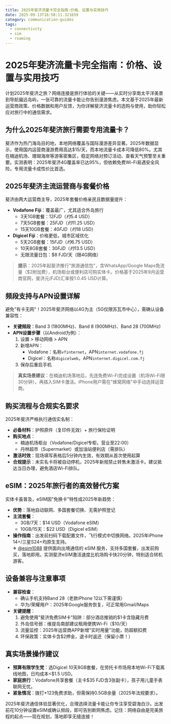 ```yaml
---
title: 2025年斐济流量卡完全指南:价格、设置与实用技巧
date: 2025-09-13T16:58:11.321659
category: communication-guides
tags:
  - connectivity
  - sim
  - roaming
---
```


# 2025年斐济流量卡完全指南：价格、设置与实用技巧

计划2025年斐济之旅？网络连接是旅行体验的关键——从实时分享南太平洋美景到导航偏远岛屿，一张可靠的流量卡能让你告别漫游焦虑。本文基于2025年最新运营商政策、价格数据和用户反馈，为你详解斐济流量卡的选购与使用，助你轻松应对旅行中的通信需求。

## 为什么2025年斐济旅行需要专用流量卡？
斐济作为热门海岛目的地，本地网络覆盖与国际漫游差异显著。2025年数据显示，使用国内运营商漫游费用高达$15/天，而本地流量卡成本可降低80%。尤其在楠迪机场、珊瑚海岸等游客密集区，稳定网络对预订活动、查看天气预警至关重要。实测表明：2025年斐济4G覆盖率已达95%，但依赖免费Wi-Fi易遇安全风险，专用流量卡成性价比首选。

## 2025年斐济主流运营商与套餐价格
斐济由两大运营商主导，2025年套餐价格亲民且数据量提升：
- **Vodafone Fiji**：覆盖最广，尤其适合外岛旅行  
  - 3天1GB套餐：$12 FJD（约$5.4 USD）  
  - 7天5GB套餐：$25 FJD（约$11.25 USD）  
  - 15天10GB套餐：$40 FJD（约$18 USD）  
- **Digicel Fiji**：价格更低，城市区域优化  
  - 5天2GB套餐：$15 FJD（约$6.75 USD）  
  - 10天8GB套餐：$30 FJD（约$13.5 USD）  
  - 无限流量日包：$8 FJD/天（限4G网络）  

> **提示**：2025年起斐济推行"旅游通信包"，含WhatsApp/Google Maps免流量（$2附加费），机场柜台或便利店可购实体卡。价格基于2025年9月运营商官网，斐济元(FJD)汇率按1:0.45 USD计算。

## 频段支持与APN设置详解
避免"有卡无网"！2025年斐济网络以4G为主（5G仅限苏瓦市中心），需确认设备兼容性：
- **关键频段**：Band 3 (1800MHz)、Band 8 (900MHz)、Band 28 (700MHz)  
- **APN设置步骤**（以Android为例）：  
  1. 设置 > 移动网络 > APN  
  2. 新增APN：  
     - Vodafone：名称`vfinternet`，APN`internet.vodafone.fj`  
     - Digicel：名称`digicelweb`，APN`internet.digicel.com.fj`  
  3. 保存后重启手机  
> **真实场景建议**：在楠迪机场落地后，先连免费Wi-Fi完成设置（机场Wi-Fi限30分钟），再插入SIM卡激活。iPhone用户需在"蜂窝网络"中手动选择运营商。

## 购买流程与合规实名要求
2025年斐济严格执行通信实名制：
- **必备材料**：护照原件（复印件无效）+ 旅行保险证明  
- **购买地点**：  
  - 楠迪机场柜台（Vodafone/Digicel专柜，营业至22:00）  
  - 丹林超市（Supermarket）或加油站便利店（需排队）  
- **激活时效**：现场填写表格后5分钟内生效，有效期从首次使用起算  
- **合规提示**：未实名卡将被自动停机，2025年新规禁止转售未激活卡。建议抵达当日办理，避免酒店Wi-Fi排队。

## eSIM：2025年旅行者的高效替代方案
实体卡虽普及，eSIM因"免换卡"特性成2025年新趋势：
- **优势**：落地自动联网、多国套餐切换、无需护照登记  
- **主流套餐**：  
  - 3GB/7天：$14 USD（Vodafone eSIM）  
  - 10GB/15天：$22 USD（Digicel eSIM）  
- **操作指南**：出发前扫码下载配置文件，飞行模式中切换网络。2025年iPhone 14+/三星S24+均原生支持。  
✈ [@esim1088](https://t.me/s/esim1088) 提供面向出境通信的 eSIM 服务，支持多国套餐，出发前购买，落地即用。实测斐济eSIM激活速度比机场购卡快20分钟，特别适合转机游客。

## 设备兼容与注意事项
- **兼容检查**：  
  - 确认手机支持Band 28（老款iPhone 12以下需谨慎）  
  - 华为/荣耀用户：2025年Google服务恢复，可正常用Gmail/Maps  
- **关键提醒**：  
  1. 避免使用"斐济免费SIM卡"陷阱：部分酒店推销的$1卡含隐藏月费  
  2. 外岛信号弱：维提岛南部建议租用便携Wi-Fi（$10/天）  
  3. 流量监控：2025年运营商APP新增"实时用量"功能，防超额扣费  
  4. 环保政策：实体卡含$2押金，退卡时返还（保留小票！）

## 真实场景操作建议
- **预算有限学生党**：选Digicel 10天8GB套餐，在劳托卡市场用本地Wi-Fi下载离线地图，日均成本<$1.5 USD。  
- **家庭旅行**：Vodafone共享套餐（主卡$35 FJD含3张副卡），孩子用儿童手表联网无忧。  
- **紧急情况**：拨打*123免费求助，但需保持0.5GB余量（2025年法规要求）。  

2025年斐济通信体验显著优化，合理选择流量卡能让你专注享受碧海白沙。出发前花10分钟设置eSIM或确认频段，即可告别断网焦虑。记住：网络自由是完美旅程的起点——现在规划，落地即享无缝连接！